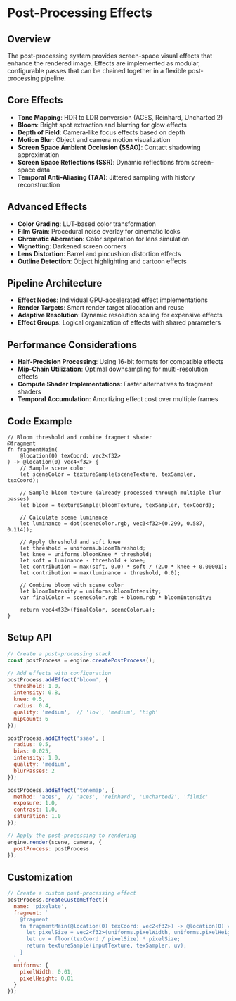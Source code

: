 # Post-Processing Effects

## Overview
The post-processing system provides screen-space visual effects that enhance the rendered image. Effects are implemented as modular, configurable passes that can be chained together in a flexible post-processing pipeline.

## Core Effects
- **Tone Mapping**: HDR to LDR conversion (ACES, Reinhard, Uncharted 2)
- **Bloom**: Bright spot extraction and blurring for glow effects
- **Depth of Field**: Camera-like focus effects based on depth
- **Motion Blur**: Object and camera motion visualization
- **Screen Space Ambient Occlusion (SSAO)**: Contact shadowing approximation
- **Screen Space Reflections (SSR)**: Dynamic reflections from screen-space data
- **Temporal Anti-Aliasing (TAA)**: Jittered sampling with history reconstruction

## Advanced Effects
- **Color Grading**: LUT-based color transformation
- **Film Grain**: Procedural noise overlay for cinematic looks
- **Chromatic Aberration**: Color separation for lens simulation
- **Vignetting**: Darkened screen corners
- **Lens Distortion**: Barrel and pincushion distortion effects
- **Outline Detection**: Object highlighting and cartoon effects

## Pipeline Architecture
- **Effect Nodes**: Individual GPU-accelerated effect implementations
- **Render Targets**: Smart render target allocation and reuse
- **Adaptive Resolution**: Dynamic resolution scaling for expensive effects
- **Effect Groups**: Logical organization of effects with shared parameters

## Performance Considerations
- **Half-Precision Processing**: Using 16-bit formats for compatible effects
- **Mip-Chain Utilization**: Optimal downsampling for multi-resolution effects
- **Compute Shader Implementations**: Faster alternatives to fragment shaders
- **Temporal Accumulation**: Amortizing effect cost over multiple frames

## Code Example
```wgsl
// Bloom threshold and combine fragment shader
@fragment
fn fragmentMain(
    @location(0) texCoord: vec2<f32>
) -> @location(0) vec4<f32> {
    // Sample scene color
    let sceneColor = textureSample(sceneTexture, texSampler, texCoord);
    
    // Sample bloom texture (already processed through multiple blur passes)
    let bloom = textureSample(bloomTexture, texSampler, texCoord);
    
    // Calculate scene luminance
    let luminance = dot(sceneColor.rgb, vec3<f32>(0.299, 0.587, 0.114));
    
    // Apply threshold and soft knee
    let threshold = uniforms.bloomThreshold;
    let knee = uniforms.bloomKnee * threshold;
    let soft = luminance - threshold + knee;
    let contribution = max(soft, 0.0) * soft / (2.0 * knee + 0.00001);
    let contribution = max(luminance - threshold, 0.0);
    
    // Combine bloom with scene color
    let bloomIntensity = uniforms.bloomIntensity;
    var finalColor = sceneColor.rgb + bloom.rgb * bloomIntensity;
    
    return vec4<f32>(finalColor, sceneColor.a);
}
```

## Setup API
```javascript
// Create a post-processing stack
const postProcess = engine.createPostProcess();

// Add effects with configuration
postProcess.addEffect('bloom', {
  threshold: 1.0,
  intensity: 0.8,
  knee: 0.5,
  radius: 0.4,
  quality: 'medium',  // 'low', 'medium', 'high'
  mipCount: 6
});

postProcess.addEffect('ssao', {
  radius: 0.5,
  bias: 0.025,
  intensity: 1.0,
  quality: 'medium',
  blurPasses: 2
});

postProcess.addEffect('tonemap', {
  method: 'aces',  // 'aces', 'reinhard', 'uncharted2', 'filmic'
  exposure: 1.0,
  contrast: 1.0,
  saturation: 1.0
});

// Apply the post-processing to rendering
engine.render(scene, camera, {
  postProcess: postProcess
});
```

## Customization
```javascript
// Create a custom post-processing effect
postProcess.createCustomEffect({
  name: 'pixelate',
  fragment: `
    @fragment
    fn fragmentMain(@location(0) texCoord: vec2<f32>) -> @location(0) vec4<f32> {
      let pixelSize = vec2<f32>(uniforms.pixelWidth, uniforms.pixelHeight);
      let uv = floor(texCoord / pixelSize) * pixelSize;
      return textureSample(inputTexture, texSampler, uv);
    }
  `,
  uniforms: {
    pixelWidth: 0.01,
    pixelHeight: 0.01
  }
});
```
